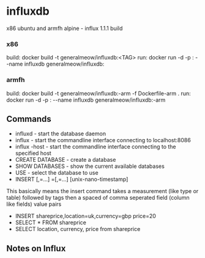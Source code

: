 # influxdb
x86 ubuntu and armfh alpine - influx 1.1.1 build

### x86
build: docker build -t generalmeow/influxdb:\<TAG\>
run: docker run -d -p <PORT>:<PORT> --name influxdb generalmeow/influxdb:<TAG>

### armfh
build: docker build -t generalmeow/influxdb:<TAG>-arm -f Dockerfile-arm .
run: docker run -d -p <PORT>:<PORT> --name influxdb generalmeow/influxdb:<TAG>-arm

## Commands
- influxd				- start the database daemon
- influx				- start the commandline interface connecting to localhost:8086
- influx -host <HOSTorIP>		- start the commandline interface connecting to the specified host
- CREATE DATABASE <dbname>		- create a database
- SHOW DATABASES			- show the current available databases
- USE <dbname>				- select the database to use
- INSERT <measurement>[,<tag-key>=<tag-value>...] <field-key>=<field-value>[,<field2-key>=<field2-value>...] [unix-nano-timestamp]

This basically means the insert command takes a measurement (like type or table) followed by tags then a spaced of comma seperated field (column like fields) value pairs

- INSERT shareprice,location=uk,currency=gbp price=20
       <measurement><tag>                     <field value pair>   
- SELECT * FROM shareprice
- SELECT location, currency, price from shareprice

## Notes on Influx

